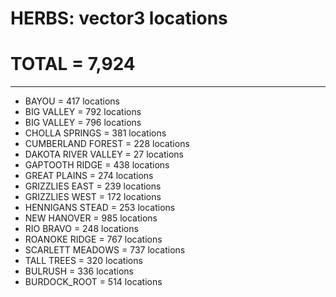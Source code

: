 # HERBS: vector3 locations
# TOTAL = 7,924 
------------------------------------------
- BAYOU = 417 locations
- BIG VALLEY = 792 locations
- BIG VALLEY = 796 locations
- CHOLLA SPRINGS = 381 locations
- CUMBERLAND FOREST = 228 locations
- DAKOTA RIVER VALLEY = 27 locations
- GAPTOOTH RIDGE = 438 locations
- GREAT PLAINS = 274 locations
- GRIZZLIES EAST = 239 locations
- GRIZZLIES WEST = 172 locations
- HENNIGANS STEAD = 253 locations
- NEW HANOVER = 985 locations
- RIO BRAVO = 248 locations
- ROANOKE RIDGE = 767 locations
- SCARLETT MEADOWS = 737 locations
- TALL TREES = 320 locations
- BULRUSH = 336 locations
- BURDOCK_ROOT = 514 locations 
